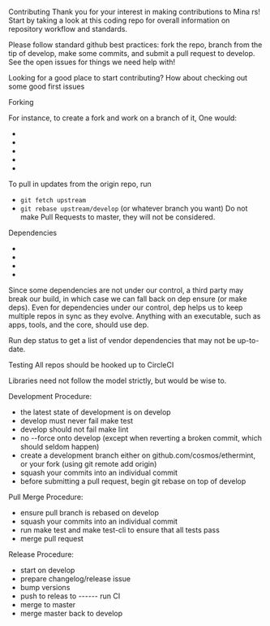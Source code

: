 Contributing
Thank you for your interest in making contributions to Mina rs! Start by taking a look at this coding repo for overall information on repository workflow and standards.

Please follow standard github best practices: fork the repo, branch from the tip of develop, make some commits, and submit a pull request to develop. See the open issues for things we need help with!


Looking for a good place to start contributing? How about checking out some good first issues

Forking

For instance, to create a fork and work on a branch of it, One would:

-
-
-
-
-


To pull in updates from the origin repo, run

* `git fetch upstream`
* `git rebase upstream/develop` (or whatever branch you want)
Do not make Pull Requests to master, they will not be considered.


Dependencies


-
-
-
-


Since some dependencies are not under our control, a third party may break our build, in which case we can fall back on dep ensure (or make deps). Even for dependencies under our control, dep helps us to keep multiple repos in sync as they evolve. Anything with an executable, such as apps, tools, and the core, should use dep.

Run dep status to get a list of vendor dependencies that may not be up-to-date.

Testing
All repos should be hooked up to CircleCI





Libraries need not follow the model strictly, but would be wise to.


Development Procedure:

- the latest state of development is on develop
- develop must never fail make test
- develop should not fail make lint
- no --force onto develop (except when reverting a broken commit, which should seldom happen)
- create a development branch either on github.com/cosmos/ethermint, or your fork (using git remote add origin)
- squash your commits into an individual commit
- before submitting a pull request, begin git rebase on top of develop



Pull Merge Procedure:

- ensure pull branch is rebased on develop
- squash your commits into an individual commit
- run make test and make test-cli to ensure that all tests pass
- merge pull request

Release Procedure:

- start on develop
- prepare changelog/release issue
- bump versions
- push to releas to ------ run CI
- merge to master
- merge master back to develop
